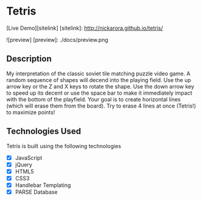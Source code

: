 # Tetris

[Live Demo][sitelink]
[sitelink]: http://nickarora.github.io/tetris/

![preview]
[preview]:	./docs/preview.png

## Description
My interpretation of the classic soviet tile matching puzzle video game.  A random sequence of shapes will decend into the playing field.  Use the up arrow key or the Z and X keys to rotate the shape.  Use the down arrow key to speed up its decent or use the space bar to make it immediately impact with the bottom of the playfield.  Your goal is to create horizontal lines (which will erase them from the board).  Try to erase 4 lines at once (Tetris!) to maximize points!

## Technologies Used

Tetris is built using the following technologies
- [X] JavaScript
- [X] jQuery
- [X] HTML5
- [X] CSS3
- [X] Handlebar Templating
- [X] PARSE Database